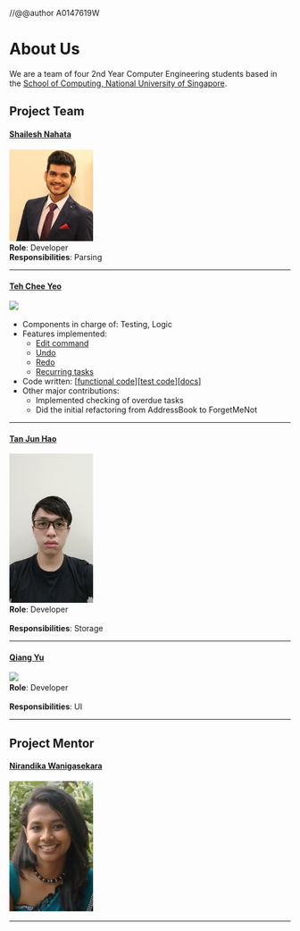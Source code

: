 //@@author A0147619W
# About Us

We are a team of four 2nd Year Computer Engineering students based in the [School of Computing, National University of Singapore](http://www.comp.nus.edu.sg).

## Project Team

#### [Shailesh Nahata](https://github.com/nahata-shailesh) <br>
<img src="images/Shailesh.JPG" width="150"><br>
**Role**: Developer <br>
**Responsibilities**: Parsing

-----

#### [Teh Chee Yeo](https://github.com/cheo1994) <br>
<img src="images/Chee Yeo.png" width="150"><br>

* Components in charge of: Testing, Logic <br> 
* Features implemented:
  * [Edit command](https://github.com/CS2103AUG2016-T11-C2/main/blob/master/docs/UserGuide.md#editing-a-task-edit)
  * [Undo](https://github.com/CS2103AUG2016-T11-C2/main/blob/master/docs/UserGuide.md#undo-a-task-undo)
  * [Redo](https://github.com/CS2103AUG2016-T11-C2/main/blob/master/docs/UserGuide.md#redo-a-task-redo)
  * [Recurring tasks](https://github.com/CS2103AUG2016-T11-C2/main/blob/master/docs/UserGuide.md#adding-a-recurring-task)
* Code written: [[functional code](A0139671X.md)][[test code](A0139671X.md)][[docs](A0139671X.md)]
* Other major contributions:
  * Implemented checking of overdue tasks
  * Did the initial refactoring from AddressBook to ForgetMeNot


-----

#### [Tan Jun Hao](https://github.com/e0003083)  <br>
<img src="images/Jun Hao.jpg" width="150"><br>
**Role**: Developer <br>  
**Responsibilities**: Storage

-----

#### [Qiang Yu](https://github.com/Hastyrush) <br>
<img src="images/Qiang Yu.png" width="150"><br>
**Role**: Developer <br>  
**Responsibilities**: UI

-----

## Project Mentor
 
#### [Nirandika Wanigasekara](https://github.com/nirandiw) <br>
<img src="images/ProjectMentor.png" width="150">

-----
